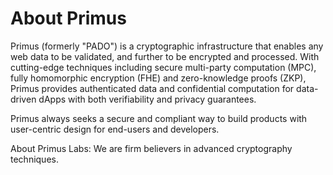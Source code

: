 # About Primus

Primus (formerly "PADO") is a cryptographic infrastructure that enables any web data to be validated, and further to be encrypted and processed. With cutting-edge techniques including secure multi-party computation (MPC), fully homomorphic encryption (FHE) and zero-knowledge proofs (ZKP), Primus provides authenticated data and confidential computation for data-driven dApps with both verifiability and privacy guarantees. 

Primus always seeks a secure and compliant way to build products with user-centric design for end-users and developers.  

About Primus Labs: We are firm believers in advanced cryptography techniques. 
